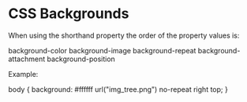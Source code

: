 # CSS Backgrounds

When using the shorthand property the order of the property values is:

background-color
background-image
background-repeat
background-attachment
background-position

Example:

body {
  background: #ffffff url("img_tree.png") no-repeat right top;
}